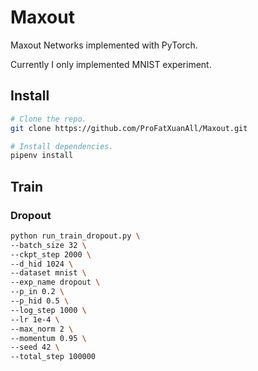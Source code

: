 # Maxout

Maxout Networks implemented with PyTorch.

Currently I only implemented MNIST experiment.

## Install

```sh
# Clone the repo.
git clone https://github.com/ProFatXuanAll/Maxout.git

# Install dependencies.
pipenv install
```

## Train

### Dropout

```sh
python run_train_dropout.py \
--batch_size 32 \
--ckpt_step 2000 \
--d_hid 1024 \
--dataset mnist \
--exp_name dropout \
--p_in 0.2 \
--p_hid 0.5 \
--log_step 1000 \
--lr 1e-4 \
--max_norm 2 \
--momentum 0.95 \
--seed 42 \
--total_step 100000
```